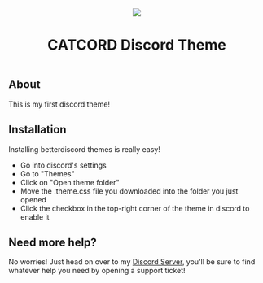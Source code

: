 <div align="center">
  <a href="https://discord.gg/D8kWW4RbWV" target="_blank"><img src="https://img.shields.io/discord/1016464944029519961?label=Discord&logo=Discord"></img></a>
</div>
<h1 align="center">CATCORD Discord Theme</h1>
<img src="">

<h2>About</h2>

This is my first discord theme!

<h2>Installation</h2>

Installing betterdiscord themes is really easy!
- Go into discord's settings
- Go to "Themes"
- Click on "Open theme folder"
- Move the .theme.css file you downloaded into the folder you just opened
- Click the checkbox in the top-right corner of the theme in discord to enable it

<h2>Need more help?</h2>

No worries! Just head on over to my <a href="https://discord.gg/D8kWW4RbWV" target="_blank">Discord Server</a>, you'll be sure to find whatever help you need by opening a support ticket!
